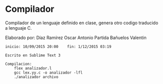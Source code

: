 # Compilador

Compilador de un lenguaje definido en clase, genera otro codigo traducido
a lenguaje C.

Elaborado por:
	Díaz Ramírez Oscar Antonio
	Partida Bañuelos Valentin

	inicio: 10/09/2015 20:00    fin: 1/12/2015 03:19
		
	Escrito en Sublime Text 3
		
	Compilacion:
		flex analizador.l
		gcc lex.yy.c -o analizador -lfl
		./analizador archivo
			
